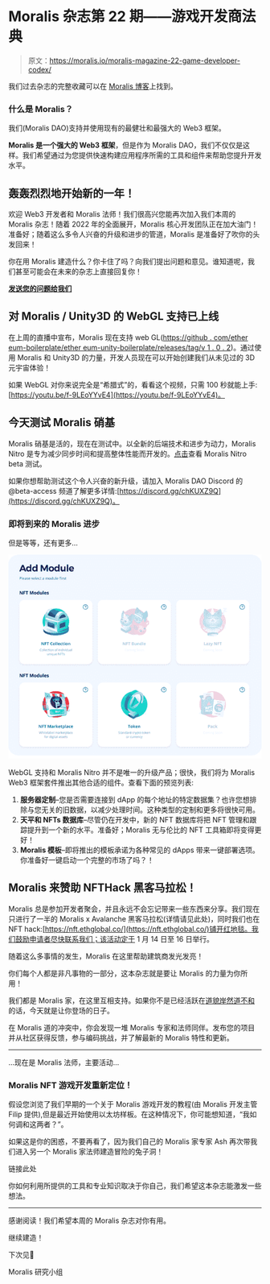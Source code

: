 # Moralis 杂志第 22 期——游戏开发商法典

> 原文：<https://moralis.io/moralis-magazine-22-game-developer-codex/>

我们过去杂志的完整收藏可以在 [Moralis 博客](https://moralis.io/?s=magazine&asp_active=1&p_asid=1&p_asp_data=1&current_page_id=3594&qtranslate_lang=0&filters_changed=0&filters_initial=1&asp_gen%5B%5D=title&asp_gen%5B%5D=content&asp_gen%5B%5D=excerpt&customset%5B%5D=post)上找到。

### 什么是 Moralis？

我们(Moralis DAO)支持并使用现有的最健壮和最强大的 Web3 框架。

**Moralis 是一个强大的 Web3 框架**，但是作为 Moralis DAO，我们不仅仅是这样。我们希望通过为您提供快速构建应用程序所需的工具和组件来帮助您提升开发水平。

## 轰轰烈烈地开始新的一年！

欢迎 Web3 开发者和 Moralis 法师！我们很高兴您能再次加入我们本周的 Moralis 杂志！随着 2022 年的全面展开，Moralis 核心开发团队正在加大油门！准备好；随着这么多令人兴奋的升级和进步的管道，Moralis 是准备好了吹你的头发回来！

你在用 Moralis 建造什么？你卡住了吗？向我们提出问题和意见。谁知道呢，我们甚至可能会在未来的杂志上直接回复你！

[**发送您的问题给我们**](https://ivanontech.typeform.com/to/R9K5lnGe)

## **对 Moralis / Unity3D 的 WebGL 支持已上线**

在上周的直播中宣布，Moralis 现在支持 web GL([https://github . com/ether eum-boilerplate/ether eum-unity-boilerplate/releases/tag/v 1 . 0 . 2](https://github.com/ethereum-boilerplate/ethereum-unity-boilerplate/releases/tag/v1.0.2))。通过使用 Moralis 和 Unity3D 的力量，开发人员现在可以开始创建我们从未见过的 3D 元宇宙体验！

如果 WebGL 对你来说完全是“希腊式”的，看看这个视频，只需 100 秒就能上手:[https://youtu.be/f-9LEoYYvE4](https://youtu.be/f-9LEoYYvE4)。

## **今天测试 Moralis 硝基**

Moralis 硝基是活的，现在在测试中。以全新的后端技术和进步为动力，Moralis Nitro 是专为减少同步时间和提高整体性能而开发的。[点击](https://forum.moralis.io/t/moralis-nitro-beta-testing/7489)查看 Moralis Nitro beta 测试。

如果你想帮助测试这个令人兴奋的新升级，请加入 Moralis DAO Discord 的@beta-access 频道了解更多详情:[https://discord.gg/chKUXZ9Q](https://discord.gg/chKUXZ9Q)。

### 即将到来的 Moralis 进步

但是等等，还有更多…

![](img/765bb0cc30c288c5941facf96e68ed0e.png)

WebGL 支持和 Moralis Nitro 并不是唯一的升级产品；很快，我们将为 Moralis Web3 框架套件推出其他合适的组件。查看下面的预览列表:

1.  **服务器定制**–您是否需要连接到 dApp 的每个地址的特定数据集？也许您想排除与您无关的旧数据，以减少处理时间。这种类型的定制和更多将很快可用。
2.  **天平和 NFTs 数据库**–尽管仍在开发中，新的 NFT 数据库将把 NFT 管理和跟踪提升到一个新的水平。准备好；Moralis 无与伦比的 NFT 工具箱即将变得更好！
3.  **Moralis 模板**–即将推出的模板承诺为各种常见的 dApps 带来一键部署选项。你准备好一键启动一个完整的市场了吗？！

## Moralis 来赞助 NFTHack 黑客马拉松！

Moralis 总是参加开发者聚会，并且永远不会忘记带来一些东西来分享。我们现在只进行了一半的 Moralis x Avalanche 黑客马拉松(详情请见此处)，同时我们也在 NFT hack:[https://nft.ethglobal.co/](https://nft.ethglobal.co/)铺开红地毯。我们鼓励申请者尽快联系我们；该活动定于 1 月 14 日至 16 日举行。

随着这么多事情的发生，Moralis 在这里帮助建筑商发光发亮！

你们每个人都是非凡事物的一部分，这本杂志就是要让 Moralis 的力量为你所用！

我们都是 Moralis 家，在这里互相支持。如果你不是已经活跃在[道貌岸然道不和](https://discord.com/invite/P9N9HF97hH)的话，今天就是让你登场的日子。

在 Moralis 道的冲突中，你会发现一堆 Moralis 专家和法师同伴。发布您的项目并从社区获得反馈，参与编码挑战，并了解最新的 Moralis 特性和更新。

* * *

…现在是 Moralis 法师，主要活动…

### **Moralis NFT 游戏开发重新定位！**

假设您浏览了我们早期的一个关于 Moralis 游戏开发的教程(由 Moralis 开发主管 Filip 提供),但是最近开始使用以太坊样板。在这种情况下，你可能想知道，“我如何调和这两者？”。

如果这是你的困惑，不要再看了，因为我们自己的 Moralis 家专家 Ash 再次带我们进入另一个 Moralis 家法师建造冒险的兔子洞！

链接此处

你如何利用所提供的工具和专业知识取决于你自己，我们希望这本杂志能激发一些想法。

* * *

感谢阅读！我们希望本周的 Moralis 杂志对你有用。

继续建造！

下次见💚

Moralis 研究小组